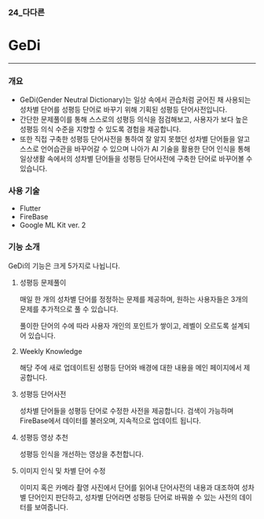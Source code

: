 ### 24_다다른

# GeDi

---

### 개요

- GeDi(Gender Neutral Dictionary)는 일상 속에서 관습처럼 굳어진 채 사용되는 성차별 단어를 성평등 단어로 바꾸기 위해 기획된 성평등 단어사전입니다.
- 간단한 문제풀이를 통해 스스로의 성평등 의식을 점검해보고, 사용자가 보다 높은 성평등 의식 수준을 지향할 수 있도록 경험을 제공합니다.
-  또한 직접 구축한 성평등 단어사전을 통하여 잘 알지 못했던 성차별 단어들을 알고 스스로 언어습관을 바꾸어갈 수 있으며 나아가 AI 기술을 활용한 단어 인식을 통해 일상생활 속에서의 성차별 단어들을 성평등 단어사전에 구축한 단어로 바꾸어볼 수 있습니다.

### 사용 기술

- Flutter
- FireBase
- Google ML Kit ver. 2

### 기능 소개

GeDi의 기능은 크게 5가지로 나뉩니다.

1. 성평등 문제풀이

    매일 한 개의 성차별 단어를 정정하는 문제를 제공하며, 원하는 사용자들은 3개의 문제를 추가적으로 풀 수 있습니다. 

    풀이한 단어의 수에 따라 사용자 개인의 포인트가 쌓이고, 레벨이 오르도록 설계되어 있습니다.

2. Weekly Knowledge

    해당 주에 새로 업데이트된 성평등 단어와 배경에 대한 내용을 메인 페이지에서 제공합니다.

3. 성평등 단어사전

    성차별 단어들을 성평등 단어로 수정한 사전을 제공합니다. 검색이 가능하며 FireBase에서 데이터를 불러오며, 지속적으로 업데이트 됩니다.

4. 성평등 영상 추천

    성평등 인식을 개선하는 영상을 추천합니다.

5. 이미지 인식 및 차별 단어 수정

    이미지 혹은 카메라 촬영 사진에서 단어를 읽어내 단어사전의 내용과 대조하여 성차별 단어인지 판단하고, 성차별 단어라면 성평등 단어로 바꿔쓸 수 있는 사전의 데이터를 보여줍니다.
